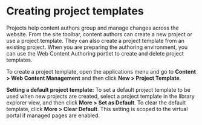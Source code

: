 # Creating project templates

Projects help content authors group and manage changes across the website. From the site toolbar, content authors can create a new project or use a project template. They can also create a project template from an existing project. When you are preparing the authoring environment, you can use the Web Content Authoring portlet to create and delete project templates.

To create a project template, open the applications menu and go to **Content > Web Content Management** and then click **New > Project Template**.

**Setting a default project template:** To set a default project template to be used when new projects are created, select a project template in the library explorer view, and then click **More > Set as Default**. To clear the default template, click **More > Clear Default**. This setting is scoped to the virtual portal if managed pages are enabled.

